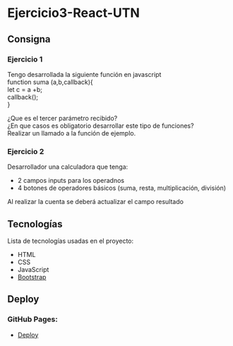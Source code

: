 # Ejercicio3-React-UTN
## Consigna

### Ejercicio 1

Tengo desarrollada la siguiente función en javascript <br>
function suma (a,b,callback){<br>
let c = a +b;<br>
callback();<br>
}

¿Que es el tercer parámetro recibido?<br>
¿En que casos es obligatorio desarrollar este tipo de funciones?<br>
Realizar un llamado a la función de ejemplo.

### Ejercicio 2

Desarrollador una calculadora que tenga:
* 2 campos inputs para los operadnos
* 4 botones de operadores básicos (suma, resta, multiplicación, división)

Al realizar la cuenta se deberá actualizar el campo resultado


## Tecnologías

Lista de tecnologías usadas en el proyecto:
* HTML
* CSS
* JavaScript
* [Bootstrap](https://getbootstrap.com/)


## Deploy 

### GitHub Pages:
* [Deploy](https://florenciagalindezcasas.github.io/GalindezCasas_clase2/)